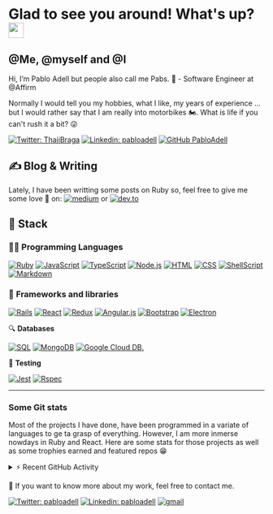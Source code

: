 # Glad to see you around! What's up? <img src="https://user-images.githubusercontent.com/75724798/137638559-e1ecfc51-08ee-4ae7-8912-9a2211e78023.gif" width="30px">

## @Me, @myself and @I
Hi, I’m Pablo Adell but people also call me Pabs. 💃  - Software Engineer at @Affirm
<p>Normally I would tell you my hobbies, what I like, my years of experience ... but I would rather say that I am really into motorbikes 🏍️. What is life if you can't rush it a bit? 😜</p>

[![Twitter: ThaiiBraga](https://img.shields.io/twitter/follow/adell13pablo?style=social)](https://twitter.com/adell13pablo)
[![Linkedin: pabloadell](https://img.shields.io/badge/-pabloadell-blue?style=flat-square&logo=Linkedin&logoColor=white&link=https://www.linkedin.com/in/pablo-adell-4b0476111/)](https://www.linkedin.com/in/pablo-adell-4b0476111/)
[![GitHub PabloAdell](https://img.shields.io/github/followers/pabloadell?label=follow&style=social)](https://github.com/pabloadell)


## &#x270d; Blog & Writing

Lately, I have been writting some posts on Ruby so, feel free to give me some love 💙 on: 
 <a href="https://pablo.medium.com"><img alt="medium" src="https://img.shields.io/badge/Medium-12100E?style=for-the-badge&logo=medium&logoColor=white"></a> or <a href="https://dev.to/pabloadell"><img alt="dev.to" src="https://img.shields.io/badge/dev.to-0A0A0A?style=for-the-badge&logo=dev.to&logoColor=white"></a>

## 🤖 **Stack**

### 👨‍💻 **Programming Languages** 


<p>
   <a href="https://github.com/search?q=user%3Apabloadell+language%3Aruby"><img alt="Ruby" src="https://img.shields.io/badge/ruby-%23CC342D.svg?style=for-the-badge&logo=ruby&logoColor=white"></a>
      <a href="https://github.com/search?q=user%3Apabloadell+language%3Ajavascript"><img alt="JavaScript" src="https://img.shields.io/badge/javascript-%23323330.svg?style=for-the-badge&logo=javascript&logoColor=%23F7DF1E"></a>
      <a href="https://github.com/search?q=user%3Apabloadell+language%3AtypeScript"><img alt="TypeScript" src="https://img.shields.io/badge/typescript-%23007ACC.svg?style=for-the-badge&logo=typescript&logoColor=white"></a>
      <a href="https://github.com/search?q=user%3Apabloadell+language%3Ajavascript"><img alt="Node.js" src="https://img.shields.io/badge/node.js-6DA55F?style=for-the-badge&logo=node.js&logoColor=white"></a>
  <a href="https://github.com/search?q=user%3Apabloadell+language%3Ahtml"><img alt="HTML" src="https://img.shields.io/badge/html5-%23E34F26.svg?style=for-the-badge&logo=html5&logoColor=white"></a>
      <a href="https://github.com/search?q=user%3Apabloadell+language%3Acss"><img alt="CSS" src="https://img.shields.io/badge/css3-%231572B6.svg?style=for-the-badge&logo=css3&logoColor=white"></a>
  <a href="https://github.com/search?q=user%3Apabloadell+language%3Abash"><img alt="ShellScript" src="https://img.shields.io/badge/shell_script-%23121011.svg?style=for-the-badge&logo=gnu-bash&logoColor=white"></a>
    <a href="https://github.com/search?q=user%3pabloadell+language%3Amarkdown"><img alt="Markdown" src="https://img.shields.io/badge/markdown-%23000000.svg?style=for-the-badge&logo=markdown&logoColor=white"></a>
</p>


### 🧰 **Frameworks and libraries**
 
<p>
  <a href="#"><img alt="Rails" src="https://img.shields.io/badge/rails-%23CC0000.svg?style=for-the-badge&logo=ruby-on-rails&logoColor=white"></a>
  <a href="#"><img alt="React" src="https://img.shields.io/badge/react-%2320232a.svg?style=for-the-badge&logo=react&logoColor=%2361DAFB"></a>
  <a href="#"><img alt="Redux" src="https://img.shields.io/badge/redux-%23593d88.svg?style=for-the-badge&logo=redux&logoColor=white"></a>
  <a href="#"><img alt="Angular.js" src="https://img.shields.io/badge/angular.js-%23E23237.svg?style=for-the-badge&logo=angularjs&logoColor=white"></a>
   <a href="#"><img alt="Bootstrap" src="https://img.shields.io/badge/bootstrap-%23563D7C.svg?style=for-the-badge&logo=bootstrap&logoColor=white"></a>
   <a href="#"><img alt="Electron" src="https://img.shields.io/badge/Electron-191970?style=for-the-badge&logo=Electron&logoColor=white"></a>
</p>


 🔍 **Databases**
 
<p>
      <a href="https://github.com/search?q=user%3Apabloadell+language%3Asql"><img alt="SQL" src="https://img.shields.io/badge/mysql-%2300f.svg?style=for-the-badge&logo=mysql&logoColor=white"></a>
      <a href="#"><img alt="MongoDB" src="https://img.shields.io/badge/MongoDB-%234ea94b.svg?style=for-the-badge&logo=mongodb&logoColor=white"></a>
      <a href="#"><img alt="Google Cloud DB" src="https://img.shields.io/badge/GoogleCloud-%234285F4.svg?style=for-the-badge&logo=google-cloud&logoColor=white">.       </a>
</p>


🧪 **Testing**
<p>
      <a href="#"><img alt="Jest" src="https://img.shields.io/badge/-jest-%23C21325?style=for-the-badge&logo=jest&logoColor=white"></a>
      <a href="#"><img alt="Rspec" src="https://img.shields.io/badge/RSpec-orange?style=for-the-badge&logo=rspec"></a>
</p>

---

### Some Git stats

Most of the projects I have done, have been programmed in a variate of languages to ge ta grasp of everything. However, I am more inmerse nowdays in Ruby and React. Here are some stats for those projects as well as some trophies earned and featured repos 😁

<details>
  <summary>⚡ Recent GitHub Activity</summary>
  <br/>
  <div style="text-align:center">
    <a href="https://github.com/anuraghazra/github-readme-stats" style="margin-right:121em">
      <img align="center" src="https://github-readme-stats.vercel.app/api/top-langs/?username=pabloadell&layout=compact&theme=tokyonight&langs_count=3&hide=c%2B%2B"  height="165" >
    </a>
    <a href="https://github.com/anuraghazra/convoychat">
      <img align="center" src="https://github-readme-stats.vercel.app/api?username=pabloadell&show_icons=true&count_private=true&theme=tokyonight&include_all_commits=true&custom_title=Pavs%20Github%20Stats" height="165" />
    </a>
  </div>

  -----

  ### Github Trophies stand 


  ![https://github-profile-trophy.vercel.app/?username=pabloadell&row=1&column=6](https://github-profile-trophy.vercel.app/?username=pabloadell&row=1&column=6&theme=tokyonight&no-frame=true&margin-w=15&margin-h=15)

  ### Featured Repos

  [![Repo Card](https://github-readme-stats.vercel.app/api/pin/?username=pabloadell&repo=woffu-sign-in&theme=tokyonight)](https://github.com/anuraghazra/github-readme-stats)

</details>

<!-- Stats by: https://github.com/anuraghazra -->

📩 If you want to know more about my work, feel free to contact me. 
<br/>

[![Twitter: pabloadell](https://img.shields.io/twitter/follow/adell13pablo?style=social)](https://twitter.com/adell13pablo)
[![Linkedin: pabloadell](https://img.shields.io/badge/-pabloadell-blue?style=flat-square&logo=Linkedin&logoColor=white&link=https://www.linkedin.com/in/pablo-adell-4b0476111/)](https://www.linkedin.com/in/pablo-adell-4b0476111/)
<a href="mailto:adell13pablo@gmail.com"><img alt="gmail" src="https://img.shields.io/badge/Gmail-D14836?style=for-the-badge&logo=gmail&logoColor=white"></a>

